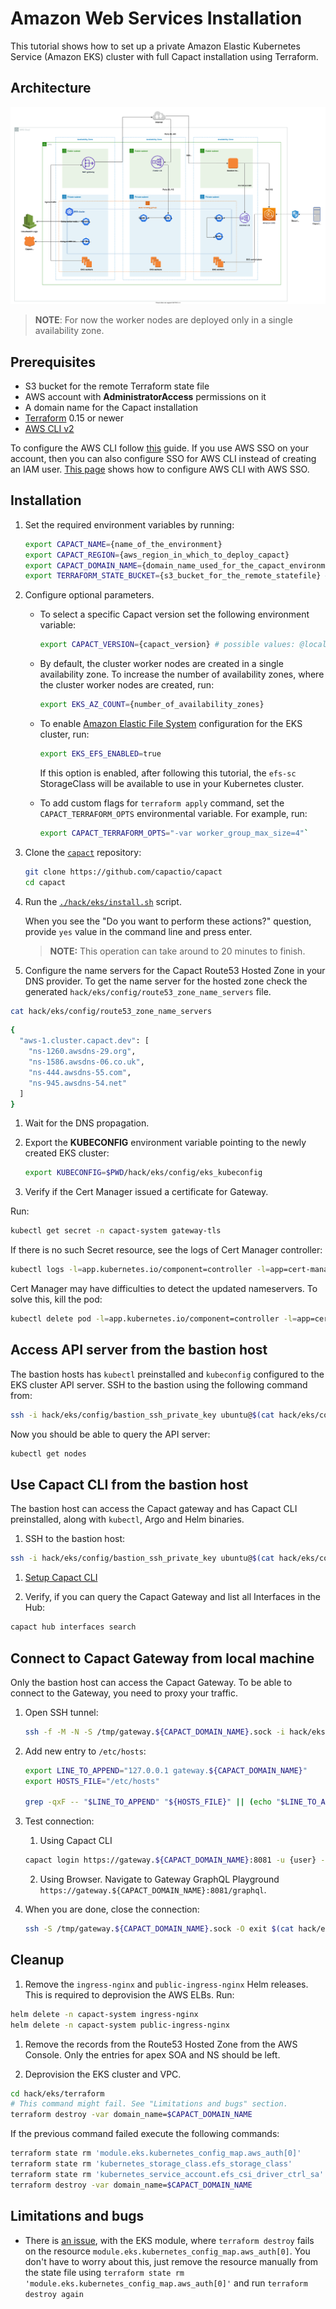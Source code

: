 # Amazon Web Services Installation

This tutorial shows how to set up a private Amazon Elastic Kubernetes Service (Amazon EKS) cluster with full Capact installation using Terraform.

## Architecture

![Diagram](./assets/Capact_EKS.svg)

> **NOTE**: For now the worker nodes are deployed only in a single availability zone.

## Prerequisites

- S3 bucket for the remote Terraform state file
- AWS account with **AdministratorAccess** permissions on it
- A domain name for the Capact installation
- [Terraform](https://www.terraform.io/downloads.html) 0.15 or newer
- [AWS CLI v2](https://docs.aws.amazon.com/cli/latest/userguide/install-cliv2.html)
  
To configure the AWS CLI follow [this](https://docs.aws.amazon.com/cli/latest/userguide/cli-configure-quickstart.html) guide.
If you use AWS SSO on your account, then you can also configure SSO for AWS CLI instead of creating an IAM user. [This page](https://docs.aws.amazon.com/cli/latest/userguide/cli-configure-sso.html) shows how to configure AWS CLI with AWS SSO.

## Installation

1. Set the required environment variables by running:
   
   ```bash
   export CAPACT_NAME={name_of_the_environment}
   export CAPACT_REGION={aws_region_in_which_to_deploy_capact}
   export CAPACT_DOMAIN_NAME={domain_name_used_for_the_capact_environment}
   export TERRAFORM_STATE_BUCKET={s3_bucket_for_the_remote_statefile} # bucket needs to exist
   ```

1. Configure optional parameters.
   - To select a specific Capact version set the following environment variable:
     ```bash
     export CAPACT_VERSION={capact_version} # possible values: @local, @latest, x.y.z e.g. 0.4.0
     ```

   - By default, the cluster worker nodes are created in a single availability zone. To increase the number of availability zones, where the cluster worker nodes are created, run:
     
     ```bash
     export EKS_AZ_COUNT={number_of_availability_zones}
     ```
     
   - To enable [Amazon Elastic File System](https://aws.amazon.com/efs/) configuration for the EKS cluster, run:
      
     ```bash
     export EKS_EFS_ENABLED=true
     ```
     
     If this option is enabled, after following this tutorial, the `efs-sc` StorageClass will be available to use in your Kubernetes cluster. 

   - To add custom flags for `terraform apply` command, set the `CAPACT_TERRAFORM_OPTS` environmental variable. For example, run:
      
     ```bash
     export CAPACT_TERRAFORM_OPTS="-var worker_group_max_size=4"` 
     ```

1. Clone the [`capact`](https://github.com/capactio/capact) repository:

   ```bash
   git clone https://github.com/capactio/capact
   cd capact
   ```

1. Run the [`./hack/eks/install.sh`](https://github.com/capactio/capact/blob/main/hack/eks/install.sh) script.

   When you see the "Do you want to perform these actions?" question, provide `yes` value in the command line and press enter. 
     
   >**NOTE:** This operation can take around to 20 minutes to finish.
   
1. Configure the name servers for the Capact Route53 Hosted Zone in your DNS provider. To get the name server for the hosted zone check the generated `hack/eks/config/route53_zone_name_servers` file.
  ```bash
  cat hack/eks/config/route53_zone_name_servers
  ```
  ```bash
  {
    "aws-1.cluster.capact.dev": [
      "ns-1260.awsdns-29.org",
      "ns-1586.awsdns-06.co.uk",
      "ns-444.awsdns-55.com",
      "ns-945.awsdns-54.net"
    ]
  }
  ```

1. Wait for the DNS propagation.

1. Export the **KUBECONFIG** environment variable pointing to the newly created EKS cluster:

    ```bash
    export KUBECONFIG=$PWD/hack/eks/config/eks_kubeconfig
    ```

1. Verify if the Cert Manager issued a certificate for Gateway.

  Run:

  ```bash
  kubectl get secret -n capact-system gateway-tls
  ```

  If there is no such Secret resource, see the logs of Cert Manager controller:
  
  ```bash
  kubectl logs -l=app.kubernetes.io/component=controller -l=app=cert-manager -n capact-system
  ```
  
  Cert Manager may have difficulties to detect the updated nameservers. To solve this, kill the pod: 
  
  ```bash
  kubectl delete pod -l=app.kubernetes.io/component=controller -l=app=cert-manager -n capact-system
  ```

## Access API server from the bastion host

The bastion hosts has `kubectl` preinstalled and `kubeconfig` configured to the EKS cluster API server. SSH to the bastion using the following command from:
```bash
ssh -i hack/eks/config/bastion_ssh_private_key ubuntu@$(cat hack/eks/config/bastion_public_ip)
```

Now you should be able to query the API server:
```bash
kubectl get nodes
```

## Use Capact CLI from the bastion host

The bastion host can access the Capact gateway and has Capact CLI preinstalled, along with `kubectl`, Argo and Helm binaries.

1. SSH to the bastion host:
  ```bash
  ssh -i hack/eks/config/bastion_ssh_private_key ubuntu@$(cat hack/eks/config/bastion_public_ip)
  ```

1. [Setup Capact CLI](../cli/getting-started.mdx#first-use)

1. Verify, if you can query the Capact Gateway and list all Interfaces in the Hub:
  ```bash
  capact hub interfaces search
  ```

## Connect to Capact Gateway from local machine

Only the bastion host can access the Capact Gateway. To be able to connect to the Gateway, you need to proxy your traffic.

1. Open SSH tunnel:
   ```bash
   ssh -f -M -N -S /tmp/gateway.${CAPACT_DOMAIN_NAME}.sock -i hack/eks/config/bastion_ssh_private_key ubuntu@$(cat hack/eks/config/bastion_public_ip) -L 127.0.0.1:8081:gateway.${CAPACT_DOMAIN_NAME}:443
   ``` 

1. Add new entry to `/etc/hosts`:
   ```bash
   export LINE_TO_APPEND="127.0.0.1 gateway.${CAPACT_DOMAIN_NAME}"
   export HOSTS_FILE="/etc/hosts"
   
   grep -qxF -- "$LINE_TO_APPEND" "${HOSTS_FILE}" || (echo "$LINE_TO_APPEND" | sudo tee -a "${HOSTS_FILE}" > /dev/null)
   ```

1. Test connection:
   
   1. Using Capact CLI 
   ```bash
   capact login https://gateway.${CAPACT_DOMAIN_NAME}:8081 -u {user} -p {password}
   ```

   2. Using Browser. Navigate to Gateway GraphQL Playground `https://gateway.${CAPACT_DOMAIN_NAME}:8081/graphql`.

1. When you are done, close the connection:

   ```bash
   ssh -S /tmp/gateway.${CAPACT_DOMAIN_NAME}.sock -O exit $(cat hack/eks/config/bastion_public_ip)
   ``` 

## Cleanup

1. Remove the `ingress-nginx` and `public-ingress-nginx` Helm releases. This is required to deprovision the AWS ELBs. Run:
   
  ```bash
  helm delete -n capact-system ingress-nginx
  helm delete -n capact-system public-ingress-nginx
  ```

1. Remove the records from the Route53 Hosted Zone from the AWS Console. Only the entries for apex SOA and NS should be left.

1. Deprovision the EKS cluster and VPC.
 
  ```bash
  cd hack/eks/terraform
  # This command might fail. See "Limitations and bugs" section.
  terraform destroy -var domain_name=$CAPACT_DOMAIN_NAME
  ```

  If the previous command failed execute the following commands:
 
  ```bash
  terraform state rm 'module.eks.kubernetes_config_map.aws_auth[0]'
  terraform state rm 'kubernetes_storage_class.efs_storage_class'
  terraform state rm 'kubernetes_service_account.efs_csi_driver_ctrl_sa'
  terraform destroy -var domain_name=$CAPACT_DOMAIN_NAME
  ```

## Limitations and bugs

- There is [an issue](https://github.com/terraform-aws-modules/terraform-aws-eks/issues/1162), with the EKS module, where `terraform destroy` fails on the resource `module.eks.kubernetes_config_map.aws_auth[0]`. You don't have to worry about this, just remove the resource manually from the state file using `terraform state rm 'module.eks.kubernetes_config_map.aws_auth[0]'` and run `terraform destroy again`

